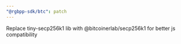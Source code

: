 ```yaml
---
"@rgbpp-sdk/btc": patch
---
```


Replace tiny-secp256k1 lib with @bitcoinerlab/secp256k1 for better js compatibility
